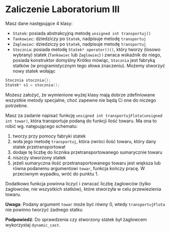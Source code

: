 # Zaliczenie Laboratorium III
Masz dane następujące 4 klasy:
- `Statek`: posiada abstrakcyjną metodę `unsigned int transportuj()`
- `Tankowiec`: dziedziczy po `Statek`, nadpisuje metodę `transportuj`
- `Zaglowiec`: dziedziczy po `Statek`, nadpisuje metodę `transportuj`
- `Stocznia`: posiada metodę `Statek* operator()()`, który tworzy (losowo wybrany) statek (`Tankowiec` lub `Zaglowiec`) i zwraca wskaźnik do niego, posiada konstruktor domyślny
Krótko mówiąc, `Stocznia` jest fabryką statków (w programistycznym tego słowa znaczeniu).
Możemy stworzyć nowy statek wołając
```C++
Stocznia stocznia{};
Statek* s1 = stocznia();
```

Możesz założyć, że wymienione wyżej klasy mają dobrze zdefiniowane wszystkie metody specjalne, choć zapewne nie będą Ci one do niczego potrzebne.

Masz za zadanie napisać funkcję `unsigned int transportujFlota(unsigned int towar)`, która transportuje podaną do funkcji ilość towaru.
Ma ona to robić wg. natępującego schematu:
1. tworzy przy pomocy fabryki statek
2. woła jego metodę `transportuj`, która zwróci ilość towaru, który dany statek przetransportował
3. dodaje tę liczbę do licznika przetransportowanego sumarycznie towaru
4. niszczy stworzony statek
5. jeżeli sumaryczna ilość przetransportowanego towaru jest większa lub równa podanemu argumentowi `towar`, funkcja kończy pracę.
W przeciwnym wypadku, wróć do punktu 1.

Dodatkowo funkcja powinna liczyć i zwracać liczbę żaglowców (tylko żaglowców, nie wszystkich statków), które stworzyła w celu przewiezienia towaru.

**Uwaga**: Podany argument `towar` może być równy 0, wtedy `transportujFlota` nie powinno tworzyć żadnego statku

**Podpowiedź**: Do sprawdzenia czy stworzony statek był żaglowcem wykorzystaj `dynamic_cast`.
